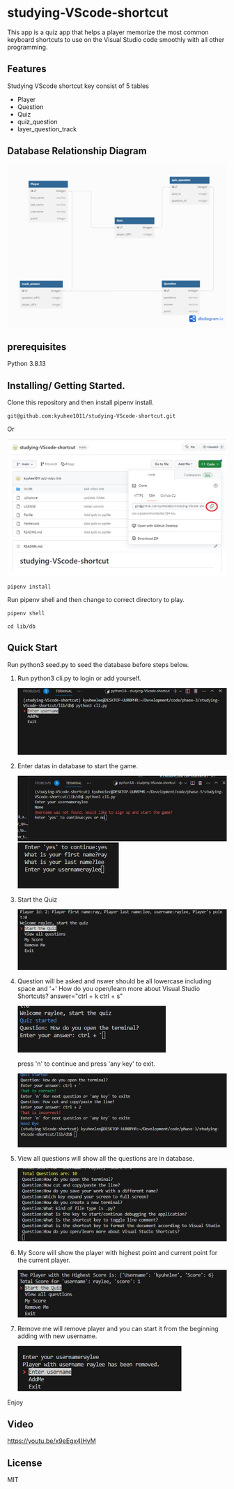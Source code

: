 # studying-VScode-shortcut

This app is a quiz app that helps a player memorize the most common keyboard shortcuts to use on the Visual Studio code smoothly with all other programming.

## Features

Studying VScode shortcut key consist of 5 tables

- Player
- Question
- Quiz
- quiz_question
- layer_question_track

## Database Relationship Diagram

![git hub code](https://github.com/kyuhee1011/studying-VScode-shortcut/blob/main/assets/cli%20diagram.png)

## prerequisites

Python 3.8.13

## Installing/ Getting Started.

Clone this repository and then install pipenv install.

```ubuntu
git@github.com:kyuhee1011/studying-VScode-shortcut.git
```

Or

![git hub code](https://github.com/kyuhee1011/studying-VScode-shortcut/blob/main/assets/git%20clone%20image.jpg)

```ubuntu
pipenv install
```

Run pipenv shell and then change to correct directory to play.

```ubuntu
pipenv shell
```

```ubuntu
cd lib/db
```

## Quick Start

Run python3 seed.py to seed the database before steps below.

1. Run python3 cli.py to login or add yourself.

   ![git hub code](https://github.com/kyuhee1011/studying-VScode-shortcut/blob/main/assets/start%20quiz%20.jpg)

2. Enter datas in database to start the game.

   ![git hub code](https://github.com/kyuhee1011/studying-VScode-shortcut/blob/main/assets/start%20quiz%202.jpg)
   ![git hub code](https://github.com/kyuhee1011/studying-VScode-shortcut/blob/main/assets/start%20quiz%203.jpg)

3. Start the Quiz

   ![git hub code](https://github.com/kyuhee1011/studying-VScode-shortcut/blob/main/assets/start%20quiz%204.jpg)

4. Question will be asked and nswer should be all lowercase including space and '+'
   How do you open/learn more about Visual Studio Shortcuts?
   answer="ctrl + k ctrl + s"

   ![git hub code](https://github.com/kyuhee1011/studying-VScode-shortcut/blob/main/assets/start%20quiz%205.jpg)

   press 'n' to continue and press 'any key' to exit.

   ![git hub code](https://github.com/kyuhee1011/studying-VScode-shortcut/blob/main/assets/start%20quiz%206.jpg)

5. View all questions will show all the questions are in database.

   ![git hub code](https://github.com/kyuhee1011/studying-VScode-shortcut/blob/main/assets/view%20all%20question.jpg)

6. My Score will show the player with highest point and current point for the current player.

   ![git hub code](https://github.com/kyuhee1011/studying-VScode-shortcut/blob/main/assets/show%20score.jpg)

7. Remove me will remove player and you can start it from the beginning adding with new username.

   ![git hub code](https://github.com/kyuhee1011/studying-VScode-shortcut/blob/main/assets/remove%20me.jpg)

Enjoy

## Video

https://youtu.be/x9eEgx4IHyM

## License

MIT
